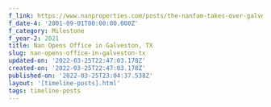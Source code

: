 ```yaml
---
f_link: https://www.nanproperties.com/posts/the-nanfam-takes-over-galveston
f_date-4: '2001-09-01T00:00:00.000Z'
f_category: Milestone
f_year-2: 2021
title: Nan Opens Office in Galveston, TX
slug: nan-opens-office-in-galveston-tx
updated-on: '2022-03-25T22:47:03.178Z'
created-on: '2022-03-25T22:47:03.178Z'
published-on: '2022-03-25T23:04:37.538Z'
layout: '[timeline-posts].html'
tags: timeline-posts
---
```



